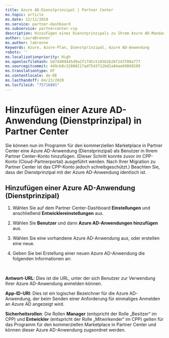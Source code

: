 ```yaml
---
title: Azure AD-Dienstprinzipal | Partner Center
ms.topic: article
ms.date: 12/11/2019
ms.service: partner-dashboard
ms.subservice: partnercenter-csp
description: Hinzufügen eines Dienstprinzipals zu Ihrem Azure AD-Mandanten
author: LauraBrenner
ms.author: labrenne
Keywords: Azure, Azure-Plan, Dienstprinzipal, Azure AD-Anwendung
robots: ''
ms.localizationpriority: High
ms.openlocfilehash: bd74d09445d9a2f1745c518362b26f243f00a777
ms.sourcegitcommit: 449cb8c32880217ad7543712b02a84ae69869289
ms.translationtype: HT
ms.contentlocale: de-DE
ms.lasthandoff: 04/23/2020
ms.locfileid: "75716891"
---
```

# <a name="add-an-azure-ad-application-service-principal-in-partner-center"></a>Hinzufügen einer Azure AD-Anwendung (Dienstprinzipal) in Partner Center

Sie können nun im Programm für den kommerziellen Marketplace in Partner Center eine Azure AD-Anwendung (Dienstprinzipal) als Benutzer in Ihrem Partner Center-Konto hinzufügen. (Dieser Schritt konnte zuvor im CPP-Konto (Cloud-Partnerportal) ausgeführt werden. Nach Ihrer Migration zu Partner Center ist das CPP-Konto jedoch schreibgeschützt.) Beachten Sie, dass der Dienstprinzipal mit der Azure AD-Anwendung identisch ist.

## <a name="add-an-azure-ad-application-service-principal"></a>Hinzufügen einer Azure AD-Anwendung (Dienstprinzipal)

1. Wählen Sie auf dem Partner Center-Dashboard **Einstellungen** und anschließend **Entwicklereinstellungen** aus.

2. Wählen Sie **Benutzer** und dann **Azure AD-Anwendungen hinzufügen** aus.

3. Wählen Sie eine vorhandene Azure AD-Anwendung aus, oder erstellen eine neue.

4. Geben Sie bei Erstellung einer neuen Azure AD-Anwendung die folgenden Informationen an:  

  


**Antwort-URL**: Dies ist die URL, unter der sich Benutzer zur Verwendung Ihrer Azure AD-Anwendung anmelden können. 

**App-ID-URI**: Dies ist ein logischer Bezeichner für die Azure AD-Anwendung, der beim Senden einer Anforderung für einmaliges Anmelden an Azure AD angezeigt wird. 

**Sicherheitsrollen**: Die Rollen **Manager** (entspricht der Rolle „Besitzer“ im CPP) und **Entwickler** (entspricht der Rolle „Mitwirkender“ im CPP) gelten für das Programm für den kommerziellen Marketplace in Partner Center und können dieser Azure AD-Anwendung zugeordnet werden.  

  
